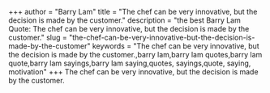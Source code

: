 +++
author = "Barry Lam"
title = "The chef can be very innovative, but the decision is made by the customer."
description = "the best Barry Lam Quote: The chef can be very innovative, but the decision is made by the customer."
slug = "the-chef-can-be-very-innovative-but-the-decision-is-made-by-the-customer"
keywords = "The chef can be very innovative, but the decision is made by the customer.,barry lam,barry lam quotes,barry lam quote,barry lam sayings,barry lam saying,quotes, sayings,quote, saying, motivation"
+++
The chef can be very innovative, but the decision is made by the customer.
